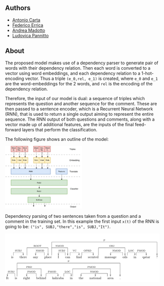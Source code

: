 ## Authors
- [Antonio Carta](https://github.com/AntonioCarta)
- [Federico Errica](https://github.com/diningphil)
- [Andrea Madotto](https://github.com/andreamad8)
- [Ludovica Pannitto](https://github.com/ellepannitto)

## About
The proposed model makes use of a dependency parser to generate pair of words with their dependency relation. 
Then each word is converted to a vector using word embeddings, and each dependency relation to a 1-hot-encoding vector. Thus a triple 
`(e_0,rel, e_1)` is created, where `e_0` and `e_1` are the word-embeddings for the 2 words, and `rel` is the encoding of the dependency relation.

Therefore, the input of our model is dual: a sequence of triples which represents the question and another sequence for the comment. These are then passed to a sentence encoder, which is a Recurrent Neural Network (RNN), that is used to return a single output aiming to represent the entire sequence. 
The RNN output of both questions and comments, along with a vector made up of additional features, are the inputs of the final feed-forward layers that perform the classification.

The following figure shows an outline of the model:


<img src="img/model.png" width="50%">


Dependency parsing of two sentences taken from a question and a comment in the training set. In this example the first input `x(t)` of the RNN is going to be: `("is", SUBJ,"there","is", SUBJ,"It")`.

<img src="img/parsing_ex.png">


